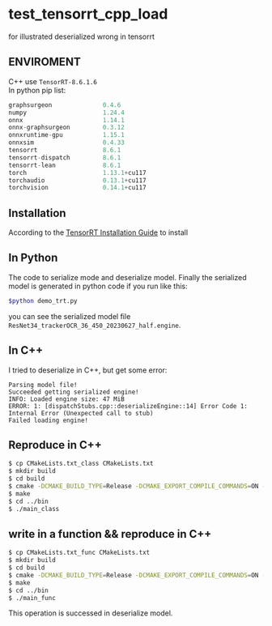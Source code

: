 # test_tensorrt_cpp_load
for illustrated deserialized wrong in tensorrt


## ENVIROMENT
C++ use `TensorRT-8.6.1.6`\
In python pip list:
```python
graphsurgeon              0.4.6
numpy                     1.24.4
onnx                      1.14.1
onnx-graphsurgeon         0.3.12
onnxruntime-gpu           1.15.1
onnxsim                   0.4.33
tensorrt                  8.6.1
tensorrt-dispatch         8.6.1
tensorrt-lean             8.6.1
torch                     1.13.1+cu117
torchaudio                0.13.1+cu117
torchvision               0.14.1+cu117
```

## Installation
According to the [TensorRT Installation Guide](https://docs.nvidia.com/deeplearning/tensorrt/install-guide/index.html#installing-tar) to install

## In Python
The code to serialize mode and deserialize model. Finally the serialized model is generated in python code if you run like this:
```bash
$python demo_trt.py
```
you can see the serialized model file `ResNet34_trackerOCR_36_450_20230627_half.engine`.

## In C++
I tried to deserialize in C++, but get some error:
```
Parsing model file!
Succeeded getting serialized engine!
INFO: Loaded engine size: 47 MiB
ERROR: 1: [dispatchStubs.cpp::deserializeEngine::14] Error Code 1: Internal Error (Unexpected call to stub)
Failed loading engine!
```

## Reproduce in C++
```bash
$ cp CMakeLists.txt_class CMakeLists.txt
$ mkdir build
$ cd build
$ cmake -DCMAKE_BUILD_TYPE=Release -DCMAKE_EXPORT_COMPILE_COMMANDS=ON -DCUDA_TOOLKIT_ROOT_DIR=/path/to/your/cuda-11.7 -DTRT_ROOT_DIR=/path/to/your/TensorRT/dir/targets/x86_64-linux-gnu ..
$ make
$ cd ../bin
$ ./main_class
```

## write in a function && reproduce in C++
```bash
$ cp CMakeLists.txt_func CMakeLists.txt
$ mkdir build
$ cd build
$ cmake -DCMAKE_BUILD_TYPE=Release -DCMAKE_EXPORT_COMPILE_COMMANDS=ON -DCUDA_TOOLKIT_ROOT_DIR=/path/to/your/cuda-11.7 -DTRT_ROOT_DIR=/path/to/your/TensorRT/dir/targets/x86_64-linux-gnu ..
$ make
$ cd ../bin
$ ./main_func
```
This operation is successed in deserialize model.

